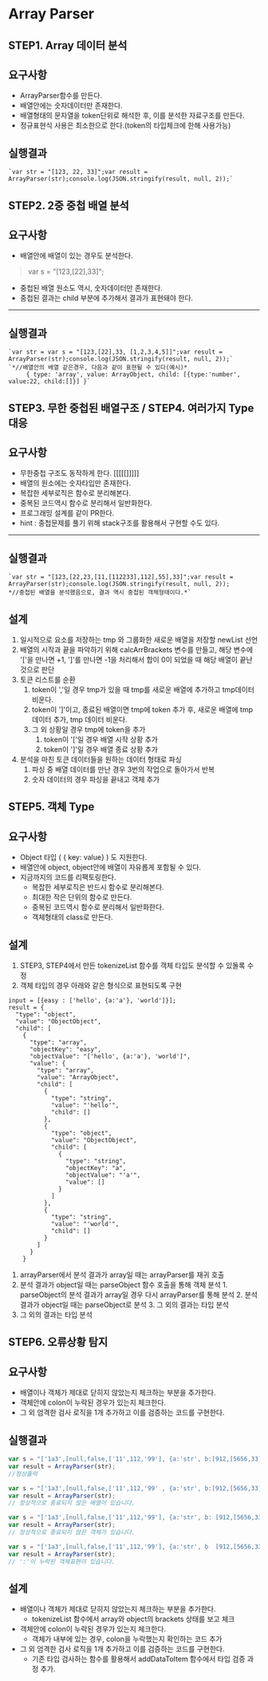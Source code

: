 # Array Parser

## STEP1. Array 데이터 분석

## 요구사항

* ArrayParser함수를 만든다.
* 배열안에는 숫자데이터만 존재한다.
* 배열형태의 문자열을 token단위로 해석한 후, 이를 분석한 자료구조를 만든다.
* 정규표현식 사용은 최소한으로 한다.(token의 타입체크에 한해 사용가능)

## 실행결과

```
`var str = "[123, 22, 33]";var result = ArrayParser(str);console.log(JSON.stringify(result, null, 2));`
```

## STEP2. 2중 중첩 배열 분석

## 요구사항

* 배열안에 배열이 있는 경우도 분석한다.

> var s = "[123,[22],33]";

* 중첩된 배열 원소도 역시, 숫자데이터만 존재한다.
* 중첩된 결과는 child 부분에 추가해서 결과가 표현돼야 한다.

* * *

## 실행결과

```
`var str = var s = "[123,[22],33, [1,2,3,4,5]]";var result = ArrayParser(str);console.log(JSON.stringify(result, null, 2));`
`*//배열안의 배열 같은경우, 다음과 같이 표현될 수 있다(예시)*
     { type: 'array', value: ArrayObject, child: [{type:'number', value:22, child:[]}] }`
```

## STEP3. 무한 중첩된 배열구조 / STEP4. 여러가지 Type 대응

## 요구사항

* 무한중첩 구조도 동작하게 한다. [[[[[]]]]]
* 배열의 원소에는 숫자타입만 존재한다.
* 복잡한 세부로직은 함수로 분리해본다.
* 중복된 코드역시 함수로 분리해서 일반화한다.
* 프로그래밍 설계를 같이 PR한다.
* hint : 중첩문제를 풀기 위해 stack구조를 활용해서 구현할 수도 있다.

* * *

## 실행결과

```
`var str = "[123,[22,23,[11,[112233],112],55],33]";var result = ArrayParser(str);console.log(JSON.stringify(result, null, 2));
*//중첩된 배열을 분석했음으로, 결과 역시 중첩된 객체형태이다.*`
```



## 설계

1. 일시적으로 요소를 저장하는 tmp 와 그룹화한 새로운 배열을 저장할 newList 선언
2. 배열의 시작과 끝을 파악하기 위해 calcArrBrackets 변수를 만들고, 해당 변수에 '['을 만나면 +1, ']'를 만나면 -1을 처리해서 합이 0이 되었을 때 해당 배열이 끝난 것으로 판단
3. 토큰 리스트를 순환
    1. token이 ','일 경우 tmp가 있을 때 tmp를 새로운 배열에 추가하고 tmp데이터 비운다.
    2. token이 ']'이고, 종료된 배열이면 tmp에 token 추가 후, 새로운 배열에 tmp 데이터 추가, tmp 데이터 비운다.
    3. 그 외 상황일 경우 tmp에 token을 추가
        1. token이 '['일 경우 배열 시작 상황 추가
        2. token이 ']'일 경우 배열 종료 상황 추가
4. 분석을 마친 토큰 데이터들을 원하는 데이터 형태로 파싱
    1. 파싱 중 배열 데이터를 만난 경우 3번의 작업으로 돌아가서 반복
    2. 숫자 데이터의 경우 파싱을 끝내고 객체 추가

## STEP5. 객체 Type

## 요구사항

* Object 타입 ( { key: value} ) 도 지원한다.
* 배열안에 object, object안에 배열이 자유롭게 포함될 수 있다.
* 지금까지의 코드를 리팩토링한다.
  * 복잡한 세부로직은 반드시 함수로 분리해본다.
  * 최대한 작은 단위의 함수로 만든다.
  * 중복된 코드역시 함수로 분리해서 일반화한다.
  * 객체형태의 class로 만든다.

## 설계

1. STEP3, STEP4에서 만든 tokenizeList 함수를 객체 타입도 분석할 수 있돌록 수정
2. 객체 타입의 경우 아래와 같은 형식으로 표현되도록 구현
```
input = [{easy : ['hello', {a:'a'}, 'world']}];
result = {
  "type": "object",
  "value": "ObjectObject",
  "child": [
    {
      "type": "array",
      "objectKey": "easy",
      "objectValue": "['hello', {a:'a'}, 'world']",
      "value": {
        "type": "array",
        "value": "ArrayObject",
        "child": [
          {
            "type": "string",
            "value": "'hello'",
            "child": []
          },
          {
            "type": "object",
            "value": "ObjectObject",
            "child": [
              {
                "type": "string",
                "objectKey": "a",
                "objectValue": "'a'",
                "value": []
              }
            ]
          },
          {
            "type": "string",
            "value": "'world'",
            "child": []
          }
        ]
      }
    }
```
  1. arrayParser에서 분석 결과가 array일 때는 arrayParser를 재귀 호출
  2. 분석 결과가 object일 때는 parseObject 함수 호출을 통해 객체 분석
    1. parseObject의 분석 결과가 array일 경우 다시 arrayParser를 통해 분석
    2. 분석 결과가 object일 때는 parseObject로 분석
    3. 그 외의 결과는 타입 분석
  3. 그 외의 결과는 타입 분석


## STEP6. 오류상황 탐지

## 요구사항
* 배열이나 객체가 제대로 닫히지 않았는지 체크하는 부분을 추가한다.
* 객체안에 colon이 누락된 경우가 있는지 체크한다.
* 그 외 엄격한 검사 로직을 1개 추가하고 이를 검증하는 코드를 구현한다.

## 실행결과
```javascript
var s = "['1a3',[null,false,['11',112,'99'], {a:'str', b:[912,[5656,33]]}, true]";
var result = ArrayParser(str);
//정상출력

var s = "['1a3',[null,false,['11',112,'99' , {a:'str', b:[912,[5656,33]]}, true]";
var result = ArrayParser(str);
// 정상적으로 종료되지 않은 배열이 있습니다.

var s = "['1a3',[null,false,['11',112,'99'], {a:'str', b: [912,[5656,33]], true]";
var result = ArrayParser(str);
// 정상적으로 종료되지 않은 객체가 있습니다.

var s = "['1a3',[null,false,['11',112,'99'], {a:'str', b  [912,[5656,33]]}, true]";
var result = ArrayParser(str);
// ':'이 누락된 객체표현이 있습니다.
```

## 설계
* 배열이나 객체가 제대로 닫히지 않았는지 체크하는 부분을 추가한다.
  - tokenizeList 함수에서 array와 object의 brackets 상태를 보고 체크
* 객체안에 colon이 누락된 경우가 있는지 체크한다.
  - 객체가 내부에 있는 경우, colon을 누락했는지 확인하는 코드 추가
* 그 외 엄격한 검사 로직을 1개 추가하고 이를 검증하는 코드를 구현한다.
  - 기존 타입 검사하는 함수를 활용해서 addDataToItem 함수에서 타입 검증 과정 추가.
